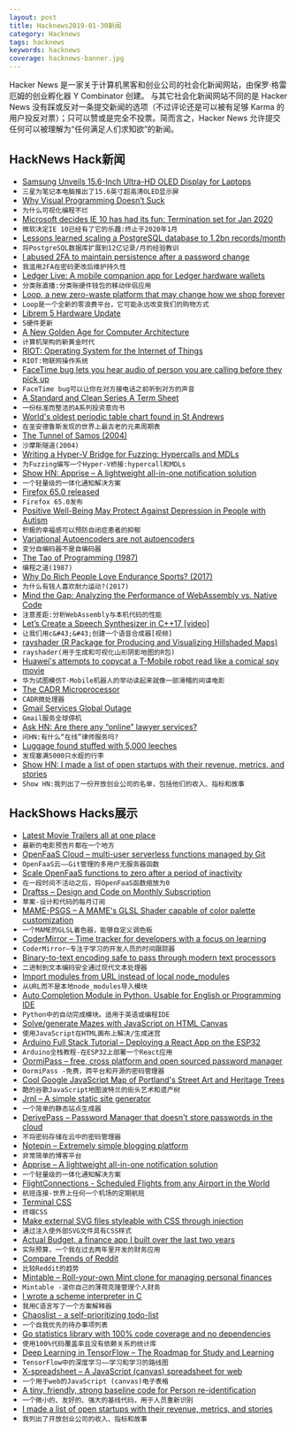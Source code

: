 ```yaml
---
layout: post
title: Hacknews2019-01-30新闻
category: Hacknews
tags: hacknews
keywords: hacknews
coverage: hacknews-banner.jpg
---
```


Hacker News 是一家关于计算机黑客和创业公司的社会化新闻网站，由保罗·格雷厄姆的创业孵化器 Y Combinator 创建。
与其它社会化新闻网站不同的是 Hacker News 没有踩或反对一条提交新闻的选项（不过评论还是可以被有足够 Karma 的用户投反对票）；只可以赞或是完全不投票。简而言之，Hacker News 允许提交任何可以被理解为“任何满足人们求知欲”的新闻。

## HackNews Hack新闻


- [Samsung Unveils 15.6-Inch Ultra-HD OLED Display for Laptops](https://www.anandtech.com/show/13896/samsung-unveils-15-6-inch-ultra-hd-oled-display-for-laptops)
- `三星为笔记本电脑推出了15.6英寸超高清OLED显示屏`
- [Why Visual Programming Doesn’t Suck](https://blog.statebox.org/why-visual-programming-doesnt-suck-2c1ece2a414e)
- `为什么可视化编程不烂`
- [Microsoft decides IE 10 has had its fun: Termination set for Jan 2020](https://www.theregister.co.uk/2019/01/29/microsoft_internet_explorer_10/)
- `微软决定IE 10已经有了它的乐趣:终止于2020年1月`
- [Lessons learned scaling a PostgreSQL database to 1.2bn records/month](https://medium.com/@gajus/lessons-learned-scaling-postgresql-database-to-1-2bn-records-month-edc5449b3067)
- `将PostgreSQL数据库扩展到12亿记录/月的经验教训`
- [I abused 2FA to maintain persistence after a password change](https://medium.com/@lukeberner/7e3f455b71a1)
- `我滥用2FA在密码更改后维护持久性`
- [Ledger Live: A mobile companion app for Ledger hardware wallets](https://github.com/LedgerHQ/ledger-live-mobile)
- `分类账直播:分类账硬件钱包的移动伴侣应用`
- [Loop, a new zero-waste platform that may change how we shop forever](https://www.fastcompany.com/90296956/a-coalition-of-giant-brands-is-about-to-change-how-we-shop-forever-with-a-new-zero-waste-platform)
- `Loop是一个全新的零浪费平台，它可能永远改变我们的购物方式`
- [Librem 5 Hardware Update](https://puri.sm/posts/librem-5-hardware-update/)
- `5硬件更新`
- [A New Golden Age for Computer Architecture](https://cacm.acm.org/magazines/2019/2/234352-a-new-golden-age-for-computer-architecture/fulltext)
- `计算机架构的新黄金时代`
- [RIOT: Operating System for the Internet of Things](http://riot-os.org/)
- `RIOT:物联网操作系统`
- [FaceTime bug lets you hear audio of person you are calling before they pick up](https://9to5mac.com/2019/01/28/facetime-bug-hear-audio/)
- `FaceTime bug可以让你在对方接电话之前听到对方的声音`
- [A Standard and Clean Series A Term Sheet](https://blog.ycombinator.com/a-standard-and-clean-series-a-term-sheet/)
- `一份标准而整洁的A系列投资意向书`
- [World&#39;s oldest periodic table chart found in St Andrews](https://news.st-andrews.ac.uk/archive/worlds-oldest-periodic-table-chart-found-in-st-andrews/)
- `在圣安德鲁斯发现的世界上最古老的元素周期表`
- [The Tunnel of Samos (2004)](https://fermatslibrary.com/s/the-tunnel-of-samos#email-newsletter)
- `沙摩斯隧道(2004)`
- [Writing a Hyper-V Bridge for Fuzzing: Hypercalls and MDLs](http://www.alex-ionescu.com/?p=471)
- `为Fuzzing编写一个Hyper-V桥接:hypercall和MDLs`
- [Show HN: Apprise – A lightweight all-in-one notification solution](https://github.com/caronc/apprise)
- `一个轻量级的一体化通知解决方案`
- [Firefox 65.0 released](https://www.mozilla.org/en-US/firefox/65.0/releasenotes/)
- `Firefox 65.0发布`
- [Positive Well-Being May Protect Against Depression in People with Autism](https://onlinelibrary.wiley.com/doi/full/10.1002/aur.2064)
- `积极的幸福感可以预防自闭症患者的抑郁`
- [Variational Autoencoders are not autoencoders](http://paulrubenstein.co.uk/variational-autoencoders-are-not-autoencoders/)
- `变分自编码器不是自编码器`
- [The Tao of Programming (1987)](http://www.textfiles.com/100/taoprogram.pro)
- `编程之道(1987)`
- [Why Do Rich People Love Endurance Sports? (2017)](https://www.outsideonline.com/2229791/why-are-most-endurance-athletes-rich/)
- `为什么有钱人喜欢耐力运动?(2017)`
- [Mind the Gap: Analyzing the Performance of WebAssembly vs. Native Code](https://arxiv.org/abs/1901.09056)
- `注意差距:分析WebAssembly与本机代码的性能`
- [Let’s Create a Speech Synthesizer in C&#43;&#43;17 [video]](https://www.youtube.com/watch?v=Jcymn3RGkF4)
- `让我们用c&#43;&#43;创建一个语音合成器[视频]`
- [rayshader (R Package for Producing and Visualizing Hillshaded Maps)](https://www.rayshader.com/)
- `rayshader(用于生成和可视化山形阴影地图的R包)`
- [Huawei&#39;s attempts to copycat a T-Mobile robot read like a comical spy movie](https://www.businessinsider.com/us-indictment-against-huawei-t-mobile-reads-spy-movie-2019-1)
- `华为试图模仿T-Mobile机器人的举动读起来就像一部滑稽的间谍电影`
- [The CADR Microprocessor](https://lm-3.github.io/cadr.html)
- `CADR微处理器`
- [Gmail Services Global Outage](https://outage.report/gmail)
- `Gmail服务全球停机`
- [Ask HN: Are there any “online” lawyer services?](item?id=19026014)
- `问HN:有什么“在线”律师服务吗?`
- [Luggage found stuffed with 5,000 leeches](https://www.nationalgeographic.com/animals/2019/01/airport-luggage-stuffed-with-leeches/)
- `发现塞满5000只水蛭的行李`
- [Show HN: I made a list of open startups with their revenue, metrics, and stories](https://postmake.io/open)
- `Show HN:我列出了一份开放创业公司的名单，包括他们的收入、指标和故事`


## HackShows Hacks展示

- [ Latest Movie Trailers all at one place](https://latestmovietrailerz.com/)
- `最新的电影预告片都在一个地方`
- [ OpenFaaS Cloud – multi-user serverless functions managed by Git](https://github.com/openfaas/openfaas-cloud)
- `OpenFaaS云——Git管理的多用户无服务器函数`
- [ Scale OpenFaaS functions to zero after a period of inactivity](https://github.com/openfaas-incubator/faas-idler)
- `在一段时间不活动之后，将OpenFaaS函数缩放为0`
- [ Draftss – Design and Code on Monthly Subscription](http://draftss.com/)
- `草案-设计和代码的每月订阅`
- [ MAME-PSGS – A MAME&#39;s GLSL Shader capable of color palette customization](https://github.com/mgzme/MAME-PSGS)
- `一个MAME的GLSL着色器，能够自定义调色板`
- [ CoderMirror – Time tracker for developers with a focus on learning](https://www.codermirror.com/)
- `CoderMirror—专注于学习的开发人员的时间跟踪器`
- [ Binary-to-text encoding safe to pass through modern text processors](https://github.com/kstenerud/safe-encoding)
- `二进制到文本编码安全通过现代文本处理器`
- [ Import modules from URL instead of local node_modules](https://github.com/egoist/import-http)
- `从URL而不是本地node_modules导入模块`
- [ Auto Completion Module in Python. Usable for English or Programming IDE](https://github.com/chris-kuo/mind-reader.git)
- `Python中的自动完成模块。适用于英语或编程IDE`
- [ Solve/generate Mazes with JavaScript on HTML Canvas](https://github.com/dmaydan/Maze_Solver_Generator)
- `使用JavaScript在HTML画布上解决/生成迷宫`
- [ Arduino Full Stack Tutorial – Deploying a React App on the ESP32](https://lasselukkari.github.io/led-blink/)
- `Arduino全栈教程-在ESP32上部署一个React应用`
- [ OormiPass – free, cross platform and open sourced password manager](https://news.ycombinator.com/item?id=19005665)
- `OormiPass -免费，跨平台和开源的密码管理器`
- [ Cool Google JavaScript Map of Portland&#39;s Street Art and Heritage Trees](https://portlandwild.com/?showHN)
- `酷的谷歌JavaScript地图波特兰的街头艺术和遗产树`
- [ Jrnl – A simple static site generator](https://github.com/andrewpillar/jrnl)
- `一个简单的静态站点生成器`
- [ DerivePass – Password Manager that doesn&#39;t store passwords in the cloud](https://derivepass.com/)
- `不将密码存储在云中的密码管理器`
- [ Notepin – Extremely simple blogging platform](https://notepin.co/blog/)
- `非常简单的博客平台`
- [ Apprise – A lightweight all-in-one notification solution](https://github.com/caronc/apprise)
- `一个轻量级的一体化通知解决方案`
- [ FlightConnections - Scheduled Flights from any Airport in the World](http://flightconnections.com)
- `航班连接-世界上任何一个机场的定期航班`
- [ Terminal CSS](https://terminalcss.xyz/)
- `终端CSS`
- [ Make external SVG files styleable with CSS through injection](https://github.com/iconfu/svg-inject)
- `通过注入使外部SVG文件具有CSS样式`
- [ Actual Budget, a finance app I built over the last two years](https://actualbudget.com/)
- `实际预算，一个我在过去两年里开发的财务应用`
- [ Compare Trends of Reddit](https://redditprofile.com/compare?search=AWS,GCP%20|%20Google%20Cloud,Azure)
- `比较Reddit的趋势`
- [ Mintable – Roll-your-own Mint clone for managing personal finances](https://github.com/kevinschaich/mintable)
- `Mintable -滚你自己的薄荷克隆管理个人财务`
- [ I wrote a scheme interpreter in C](https://rain-1.github.io/scheme-10)
- `我用C语言写了一个方案解释器`
- [ Chaoslist - a self-prioritizing todo-list](https://chaoslist.io/)
- `一个自我优先的待办事项列表`
- [ Go statistics library with 100% code coverage and no dependencies](https://github.com/montanaflynn/stats/blob/master/README.md)
- `使用100%代码覆盖率且没有依赖关系的统计库`
- [ Deep Learning in TensorFlow – The Roadmap for Study and Learning](https://github.com/astorfi/TensorFlow-Roadmap)
- `TensorFlow中的深度学习——学习和学习的路线图`
- [ X-spreadsheet – A JavaScript (canvas) spreadsheet for web](https://github.com/myliang/x-spreadsheet)
- `一个用于web的JavaScript (canvas)电子表格`
- [ A tiny, friendly, strong baseline code for Person re-identification](https://github.com/layumi/Person_reID_baseline_pytorch)
- `一个微小的、友好的、强大的基线代码，用于人员重新识别`
- [ I made a list of open startups with their revenue, metrics, and stories](https://postmake.io/open)
- `我列出了开放创业公司的收入、指标和故事`


